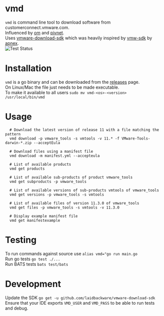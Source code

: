 # vmd
`vmd` is command line tool to download software from customerconnect.vmware.com. </br>
Influenced by [om](https://github.com/pivotal-cf/om) and [pivnet](https://github.com/pivotal-cf/pivnet-cli). </br>
Uses [vmware-download-sdk](https://github.com/laidbackware/vmware-download-sdk) which was heavily inspired by [vmw-sdk](https://github.com/apnex/vmw-sdk) by [apnex](https://github.com/apnex). </br>
![Test Status](https://github.com/laidbackware/vmd/actions/workflows/tests.yml/badge.svg?branch=main)

# Installation
`vmd` is a go binary and can be downloaded from the [releases](https://github.com/laidbackware/vmd/releases) page.</br>
On Linux/Mac the file just needs to be made executable.</br>
To make it available to all users `sudo mv vmd-<os>-<version> /usr/local/bin/vmd`

# Usage
```
  # Download the latest version of release 11 with a file matching the pattern
  vmd download -p vmware_tools -s vmtools -v 11.* -f VMware-Tools-darwin-*.zip --acceptEula

  # Download files using a manifest file
  vmd download -m manifest.yml --accepteula

  # List of available products
  vmd get products

  # List of available sub-products of product vmware_tools
  vmd get subproducts -p vmware_tools

  # List of available versions of sub-products vmtools of vmware_tools
  vmd get versions -p vmware_tools -s vmtools

  # List of available files of version 11.3.0 of vmware_tools
  vmd get files -p vmware_tools -s vmtools -v 11.3.0

  # Display example manifest file
  vmd get manifestexample
```
# Testing
To run commands against source use `alias vmd="go run main.go`</br>
Run go tests `go test ./...`</br>
Run BATS tests `bats test/bats`

# Development
Update the SDK `go get -u github.com/laidbackware/vmware-download-sdk`</br>
Ensure that your IDE exports `VMD_USER` and `VMD_PASS` to be able to run tests and debug.
